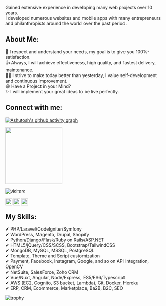 
Gained extensive experience in developing many web  projects over 10 years.<br>
I developed numerous websites and mobile apps with many entrepreneurs and philanthropists around the world over the past period.<br>

## About Me:

🚀 I respect and understand your needs, my goal is to give you 100%-satisfaction.<br>
👍 Always, I will achieve effectiveness, high quality, and fastest delivery, maintenance.<br>
👨‍🎓 I strive to make today better than yesterday, I value self-development and continuous improvement.<br>
😃 Have a Project in your Mind?<br>
✨ I will implement your great ideas to be live perfectly.<br>

## Connect with me:

<p><a target="_blank" rel="noopener noreferrer" href="https://camo.githubusercontent.com/af28230f1eaf1c5450178f7f3f951130597d80683ad1ff31db1ea4b13dc79ffe/68747470733a2f2f61637469766974792d67726170682e6865726f6b756170702e636f6d2f67726170683f757365726e616d653d636d61746535363134353330267468656d653d72656163742d6461726b"><img src="https://camo.githubusercontent.com/af28230f1eaf1c5450178f7f3f951130597d80683ad1ff31db1ea4b13dc79ffe/68747470733a2f2f61637469766974792d67726170682e6865726f6b756170702e636f6d2f67726170683f757365726e616d653d636d61746535363134353330267468656d653d72656163742d6461726b" alt="Ashutosh's github activity graph" data-canonical-src="https://activity-graph.herokuapp.com/graph?username=beatific-angel&amp;theme=react-dark" style="max-width:100%;"></a></p>

<img height="180em" src="https://github-readme-stats.vercel.app/api?username=beatific-angel&show_icons=true&hide_border=true&&count_private=true&include_all_commits=true" />

![visitors](https://visitor-badge.glitch.me/badge?page_id=beatific-angel.visitor-badge)

<a href="https://wa.me/447542904592" rel="nofollow"><img align="left" alt="Sabesan | Whatsapp" height="22px" src="https://github.com/sabesansathananthan/sabesansathananthan/raw/master/SocialLogo/WhatsApp.png" style="max-width:100%;"></a>
<a href="https://telegram.me/beatificangel" rel="nofollow"><img align="left" alt="Sabesan | Telegram" height="22px" src="https://github.com/sabesansathananthan/sabesansathananthan/raw/master/SocialLogo/Telegram.png" style="max-width:100%;"></a>
<a href="https://join.skype.com/invite/Ft4e8jgCb9M5" rel="nofollow"><img align="left" alt="Sabesan | Skype" height="22px" src="https://github.com/sabesansathananthan/sabesansathananthan/raw/master/SocialLogo/Skype.png" style="max-width:100%;"></a>
<br />

## My Skills:

✔ PHP/Laravel/CodeIgniter/Symfony <br>
✔ WordPress, Magento, Drupal, Shopify<br>
✔ Python/Django/Flask/Ruby on Rails/ASP.NET<br>
✔ HTML5/jQuery/CSS/SCSS, Bootstrap/TailwindCSS<br>
✔ MongoDB, MySQL, MSSQL, PostgreSQL<br>
✔ Template, Theme and Script customization<br>
✔ Payment, Facebook, Instagram, Google, and so on API integration, OpenCV<br>
✔ NetSuite, SalesForce, Zoho CRM<br>
✔ Vue/Nuxt, Angular, Node/Express, ES5/ES6/Typescript<br>
✔ AWS (EC2, Cognito, S3 bucket, Lambda), Git, Docker, Heroku<br>
✔ ERP, CRM, Ecommerce, Marketplace, Ba2B, B2C, SEO<br>



<p><a target="_blank" rel="noopener noreferrer" href="https://camo.githubusercontent.com/40a82a6f5f0d719f18a128bb064e74f36e1493917849e8fa6dc76b565b9edf59/68747470733a2f2f6769746875622d70726f66696c652d74726f7068792e76657263656c2e6170702f3f757365726e616d653d636d61746535363134353330267468656d653d6f6e656461726b267469746c653d4d756c74694c616e67756167652c436f6d6d69742c5265706f7369746f726965732c53746172732c466f6c6c6f77657273"><img src="https://camo.githubusercontent.com/40a82a6f5f0d719f18a128bb064e74f36e1493917849e8fa6dc76b565b9edf59/68747470733a2f2f6769746875622d70726f66696c652d74726f7068792e76657263656c2e6170702f3f757365726e616d653d636d61746535363134353330267468656d653d6f6e656461726b267469746c653d4d756c74694c616e67756167652c436f6d6d69742c5265706f7369746f726965732c53746172732c466f6c6c6f77657273" alt="trophy" data-canonical-src="https://github-profile-trophy.vercel.app/?username=beatific-angel&amp;theme=onedark&amp;title=MultiLanguage,Commit,Repositories,Stars,Followers" style="max-width:100%;"></a></p>
